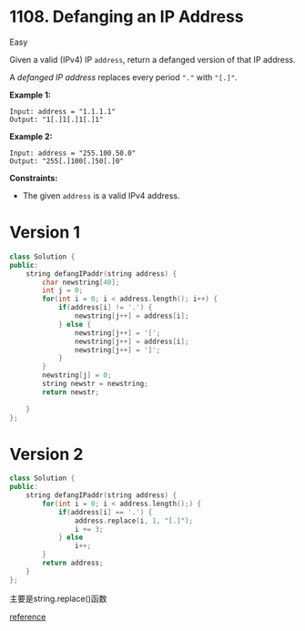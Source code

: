# 1108. Defanging an IP Address

Easy



Given a valid (IPv4) IP `address`, return a defanged version of that IP address.

A *defanged IP address* replaces every period `"."` with `"[.]"`.

 

**Example 1:**

```
Input: address = "1.1.1.1"
Output: "1[.]1[.]1[.]1"
```

**Example 2:**

```
Input: address = "255.100.50.0"
Output: "255[.]100[.]50[.]0"
```

 

**Constraints:**

- The given `address` is a valid IPv4 address.



# Version 1

```cpp
class Solution {
public:
    string defangIPaddr(string address) {
        char newstring[40];
        int j = 0;
        for(int i = 0; i < address.length(); i++) {
            if(address[i] != '.') {
                newstring[j++] = address[i]; 
            } else {
                newstring[j++] = '[';
                newstring[j++] = address[i];
                newstring[j++] = ']';
            }
        }
        newstring[j] = 0;
        string newstr = newstring;
        return newstr;
            
    }
};
```



# Version 2

```cpp
class Solution {
public:
    string defangIPaddr(string address) {
        for(int i = 0; i < address.length();) {
            if(address[i] == '.') {
                address.replace(i, 1, "[.]");
                i += 3;
            } else 
                i++;
        }
        return address; 
    }
};
```

主要是string.replace()函数

<a href="http://www.cplusplus.com/reference/string/string/replace/">reference</a>

